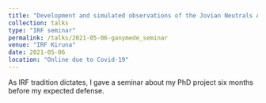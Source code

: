 ```yaml
---
title: "Development and simulated observations of the Jovian Neutrals Analyzer for the JUICE mission"
collection: talks
type: "IRF seminar"
permalink: /talks/2021-05-06-ganymede_seminar
venue: "IRF Kiruna"
date: 2021-05-06
location: "Online due to Covid-19"
---
```

As IRF tradition dictates, I gave a seminar about my PhD project six months before my expected defense. 
